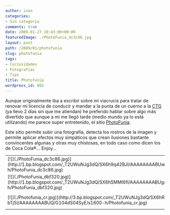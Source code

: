 ```yaml
---
author: ivan
categories:
- Sin categoría
comments: true
date: 2009-01-27 10:43:00+00:00
featuredImage: ./PhotoFunia_dc3c86.jpg
layout: post
path: /2009/01/photofunia
slug: photofunia
tags:
- Curiosidades
- Fotografías
- Tips
title: Photofunia
wordpress_id: 802
---
```


Aunque originalmente iba a escribir sobre mi viacrucis para tratar de renovar mi licencia de conducir y mandar a la punta de un cuerno a la [CTG](http://www.ctg.gov.ec/) (ya llevo 2 días sin que me atiendan) he preferido hablar sobre algo más divertido que aunque a mi me llegó tarde (medio mundo ya lo está utilizando) me parece super entretenido, el sitio [PhotoFunia](http://www.photofunia.com/).

Este sitio permite subir una fotografía, detecta los rostros de la imagen y permite aplicar efectos muy simpáticos que crean ilusiones bastante convincentes algunas y otras muy chistosas, en todo caso como dicen los de Coca Cola®... Enjoy...

<table align="center" >
<tr >

<td >
[![](./PhotoFunia_dc3c86.jpg)](http://1.bp.blogspot.com/_T2UWuNJg3dQ/SX6h9q42BJI/AAAAAAAABUw/4uZ1Tt7dDBw/s1600-h/PhotoFunia_dc3c86.jpg)

</td>

<td >
[![](./PhotoFunia_dbe519.jpg)](http://4.bp.blogspot.com/_T2UWuNJg3dQ/SX6hR5-ERoI/AAAAAAAABUI/hefZR2Uuh9Y/s1600-h/PhotoFunia_dbe519.jpg)

</td>
</tr>
<tr >

<td >
[![](./PhotoFunia_dbf320.jpg)](http://1.bp.blogspot.com/_T2UWuNJg3dQ/SX6hSMMI6fI/AAAAAAAABUg/exDRZ0M6m6o/s1600-h/PhotoFunia_dbf320.jpg)

</td>

<td >
[![](./PhotoFunia_dbf48b.jpg)](http://1.bp.blogspot.com/_T2UWuNJg3dQ/SX6hSOag1BI/AAAAAAAABUY/CeXErhUVE8o/s1600-h/PhotoFunia_dbf48b.jpg)

</td>
</tr>
<tr >

<td >
[![](./Photofunia_cr.jpg)](http://3.bp.blogspot.com/_T2UWuNJg3dQ/SX6hR-bTj5I/AAAAAAAABUQ/G104dS04SyE/s1600-h/Photofunia_cr.jpg)

</td>

<td >
[![](./Photofunia_kZgMg.jpg)](http://2.bp.blogspot.com/_T2UWuNJg3dQ/SX6hSMUZgtI/AAAAAAAABUo/ma1IjsLFGOk/s1600-h/Photofunia_kZgMg.jpg)

</td>
</tr>
</table>